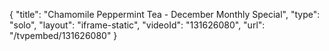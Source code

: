 {
    "title": "Chamomile Peppermint Tea - December Monthly Special",
    "type": "solo",
    "layout": "iframe-static",
    "videoId": "131626080",
    "url": "\/tvpembed\/131626080"
}
